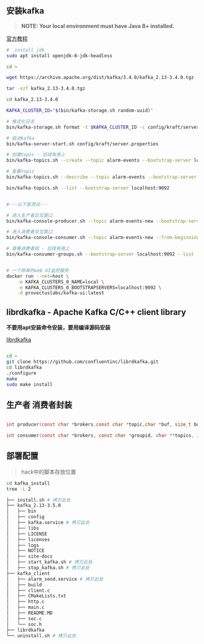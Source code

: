 ## 安装kafka

> **NOTE: Your local environment must have Java 8+ installed.**

[官方教程](https://kafka.apache.org/34/documentation.html)

```sh
#  install jdk 
sudo apt install openjdk-8-jdk-headless

cd ~

wget https://archive.apache.org/dist/kafka/3.4.0/kafka_2.13-3.4.0.tgz

tar -xzf kafka_2.13-3.4.0.tgz

cd kafka_2.13-3.4.0

KAFKA_CLUSTER_ID="$(bin/kafka-storage.sh random-uuid)"

# 格式化日志
bin/kafka-storage.sh format -t $KAFKA_CLUSTER_ID -c config/kraft/server.properties

# 启动kafka
bin/kafka-server-start.sh config/kraft/server.properties

# 创建topic - 后续有用上
bin/kafka-topics.sh --create --topic alarm-events --bootstrap-server localhost:9092

# 查看topic 
bin/kafka-topics.sh --describe --topic alarm-events --bootstrap-server localhost:9092

bin/kafka-topics.sh --list --bootstrap-server localhost:9092


#---以下是测试---

# 进入生产者交互窗口
bin/kafka-console-producer.sh --topic alarm-events-new --bootstrap-server localhost:9092

# 进入消费者交互窗口
bin/kafka-console-consumer.sh --topic alarm-events-new --from-beginning --bootstrap-server localhost:9092

# 查看消费者组 - 后续有用上
bin/kafka-consumer-groups.sh --bootstrap-server localhost:9092 --list


# 一个简单的web UI监控服务
docker run --net=host \
	-e KAFKA_CLUSTERS_0_NAME=local \
	-e KAFKA_CLUSTERS_0_BOOTSTRAPSERVERS=localhost:9092 \
	-d provectuslabs/kafka-ui:latest
```

## librdkafka - Apache Kafka C/C++ client library

**不要用apt安装命令安装，要用编译源码安装**

[librdkafka](https://github.com/confluentinc/librdkafka)

```sh

cd ~
git clone https://github.com/confluentinc/librdkafka.git
cd librdkafka
./configure
make
sudo make install

```

## 生产者 消费者封装

```c

int producer(const char *brokers,const char *topic,char *buf, size_t buf_size);

int consumer(const char *brokers, const char *groupid, char **topics, int topic_cnt);

```

## 部署配置

> hack中的脚本存放位置

```sh
cd kafka_install
tree -L 2

├── install.sh # 拷贝此处
├── kafka_2.13-3.5.0
│   ├── bin
│   ├── config
│   ├── kafka.service # 拷贝此处
│   ├── libs
│   ├── LICENSE
│   ├── licenses
│   ├── logs
│   ├── NOTICE
│   ├── site-docs
│   ├── start_kafka.sh # 拷贝此处
│   ├── stop_kafka.sh # 拷贝此处
├── kafka_client
│   ├── alarm_send.service # 拷贝此处
│   ├── build
│   ├── client.c
│   ├── CMakeLists.txt
│   ├── http.c
│   ├── main.c
│   ├── README.MD
│   ├── soc.c
│   └── soc.h
├── librdkafka
└── uninstall.sh # 拷贝此处

```